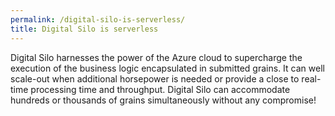 ```yaml
---
permalink: /digital-silo-is-serverless/
title: Digital Silo is serverless
---
```


Digital Silo harnesses the power of the Azure cloud to supercharge the execution of the business logic encapsulated in submitted grains. It can well scale-out when additional horsepower is needed or provide a close to real-time processing time and throughput. Digital Silo can accommodate hundreds or thousands of grains simultaneously without any compromise!